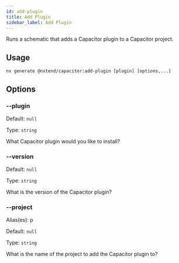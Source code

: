 ```yaml
---
id: add-plugin
title: Add Plugin
sidebar_label: Add Plugin
---
```


Runs a schematic that adds a Capacitor plugin to a Capacitor project.

## Usage

```
nx generate @nxtend/capacitor:add-plugin [plugin] [options,...]
```

## Options

### --plugin

Default: `null`

Type: `string`

What Capacitor plugin would you like to install?

### --version

Default: `null`

Type: `string`

What is the version of the Capacitor plugin?

### --project

Alias(es): p

Default: `null`

Type: `string`

What is the name of the project to add the Capacitor plugin to?
